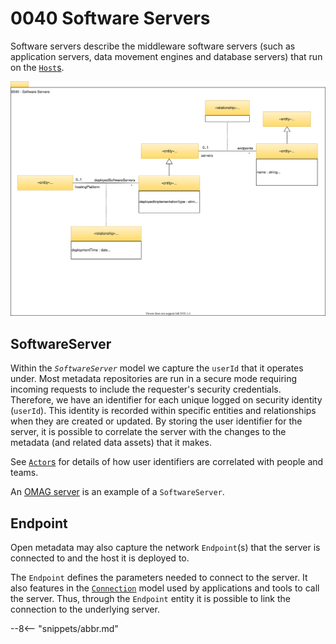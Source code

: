 <!-- SPDX-License-Identifier: CC-BY-4.0 -->
<!-- Copyright Contributors to the Egeria project. -->

# 0040 Software Servers

Software servers describe the middleware software servers (such as application servers, data movement engines and database servers) that run on the [`Host`s](/egeria-docs/types/0/0030-hosts-and-platforms/#host).

![UML](0040-software-servers.svg)

## SoftwareServer

Within the *`SoftwareServer`* model we capture the `userId` that it operates under. Most metadata repositories are run in a secure mode requiring incoming requests to include the requester's security credentials. Therefore, we have an identifier for each unique logged on security identity (`userId`). This identity is recorded within specific entities and relationships when they are created or updated. By storing the user identifier for the server, it is possible to correlate the server with the changes to the metadata (and related data assets) that it makes.

See [`Actor`s](/egeria-docs/types/1/0110-actors/#actor) for details of how user identifiers are correlated with people and teams.

An [OMAG server](/egeria-docs/concepts/omag-server) is an example of a `SoftwareServer`.

## Endpoint

Open metadata may also capture the network `Endpoint`(s) that the server is connected to and the host it is deployed to.

The `Endpoint` defines the parameters needed to connect to the server. It also features in the [`Connection`](/egeria-docs/types/2/0201-connectors-and-connections/#connection) model used by applications and tools to call the server. Thus, through the `Endpoint` entity it is possible to link the connection to the underlying server.

--8<-- "snippets/abbr.md"
